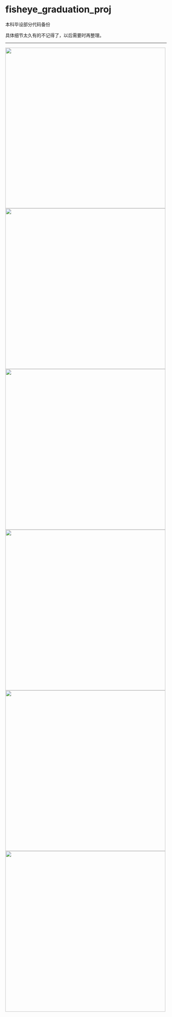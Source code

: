 # fisheye_graduation_proj
本科毕设部分代码备份

具体细节太久有的不记得了，以后需要时再整理。
***
<img src="https://github.com/HLkyss/fisheye_graduatipn_proj/assets/69629475/3fb7a41f-04a4-4f22-a1c6-fc586207a2a7" width="500">
<img src="https://github.com/HLkyss/fisheye_graduatipn_proj/assets/69629475/808ef662-21ec-4908-8c1d-6dda0db4e774" width="500">
<img src="https://github.com/HLkyss/fisheye_graduatipn_proj/assets/69629475/076a458b-6a19-4860-a8e9-b47fcf712c4d" width="500">
<img src="https://github.com/HLkyss/fisheye_graduatipn_proj/assets/69629475/ee491bf7-55f0-4525-9404-19ae4cc009e7" width="500">
<img src="https://github.com/HLkyss/fisheye_graduatipn_proj/assets/69629475/f5f3128b-cd08-452b-bb08-22ae45aa053d" width="500">
<img src="https://github.com/HLkyss/fisheye_graduation_proj/assets/69629475/11529706-3f4d-46be-96f5-8e3b47b5c0c1" width="500">

